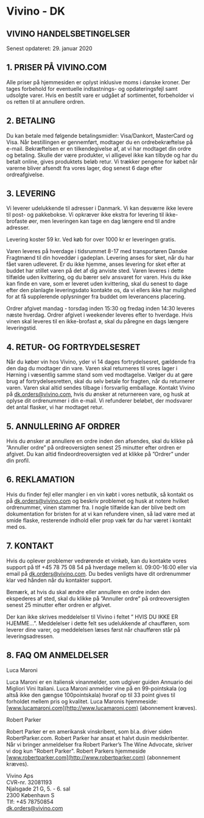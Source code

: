 # Vivino - DK

## VIVINO HANDELSBETINGELSER

Senest opdateret: 29. januar 2020

## 1. PRISER PÅ VIVINO.COM

Alle priser på hjemmesiden er oplyst inklusive moms i danske kroner. Der tages forbehold for eventuelle indtastnings- og opdateringsfejl samt udsolgte varer. Hvis en bestilt vare er udgået af sortimentet, forbeholder vi os retten til at annullere ordren.

## 2. BETALING

Du kan betale med følgende betalingsmidler: Visa/Dankort, MasterCard og Visa. Når bestillingen er gennemført, modtager du en ordrebekræftelse på e-mail. Bekræftelsen er en tilkendegivelse af, at vi har modtaget din ordre og betaling. Skulle der være produkter, vi alligevel ikke kan tilbyde og har du betalt online, gives produktets beløb retur. Vi trækker pengene for købet når varerne bliver afsendt fra vores lager, dog senest 6 dage efter ordreafgivelse.

## 3. LEVERING

Vi leverer udelukkende til adresser i Danmark. Vi kan desværre ikke levere til post- og pakkebokse. Vi opkræver ikke ekstra for levering til ikke-brofaste øer, men leveringen kan tage en dag længere end til andre adresser.

Levering koster 59 kr.
Ved køb for over 1000 kr er leveringen gratis.

Varen leveres på hverdage i tidsrummet 8-17 med transportøren Danske Fragtmænd til din hoveddør i gadeplan. Levering anses for sket, når du har fået varen udleveret. Er du ikke hjemme, anses levering for sket efter at buddet har stillet varen på det af dig anviste sted. Varen leveres i dette tilfælde uden kvittering, og du bærer selv ansvaret for varen. Hvis du ikke kan finde en vare, som er leveret uden kvittering, skal du senest to dage efter den planlagte leveringsdato kontakte os, da vi ellers ikke har mulighed for at få supplerende oplysninger fra buddet om leverancens placering.

Ordrer afgivet mandag - torsdag inden 15:30 og fredag inden 14:30 leveres næste hverdag. Ordrer afgivet i weekender leveres efter to hverdage. Hvis vinen skal leveres til en ikke-brofast ø, skal du påregne en dags længere leveringstid.

## 4. RETUR- OG FORTRYDELSESRET

Når du køber vin hos Vivino, yder vi 14 dages fortrydelsesret, gældende fra den dag du modtager din vare. Varen skal returneres til vores lager i Hørning i væsentlig samme stand som ved modtagelse. Vælger du at gøre brug af fortrydelsesretten, skal du selv betale for fragten, når du returnerer varen. Varen skal altid sendes tilbage i forsvarlig emballage. Kontakt Vivino på <dk.orders@vivino.com>, hvis du ønsker at returnereen vare, og husk at oplyse dit ordrenummer i din e-mail. Vi refunderer beløbet, der modsvarer det antal flasker, vi har modtaget retur.

## 5. ANNULLERING AF ORDRER

Hvis du ønsker at annullere en ordre inden den afsendes, skal du klikke på ”Annuller ordre” på ordreoversigten senest 25 minutter efter ordren er afgivet. Du kan altid findeordreoversigten ved at klikke på ”Ordrer” under din profil.

## 6. REKLAMATION

Hvis du finder fejl eller mangler i en vin købt i vores netbutik, så kontakt os på <dk.orders@vivino.com> og beskriv problemet og husk at notere hvilket ordrenummer, vinen stammer fra. I nogle tilfælde kan der blive bedt om dokumentation for bristen for at vi kan refundere vinen, så lad være med at smide flaske, resterende indhold eller prop væk før du har været i kontakt med os.

## 7. KONTAKT

Hvis du oplever problemer vedrørende et vinkøb, kan du kontakte vores support på tlf +45 78 75 08 54 på hverdage mellem kl. 09:00-16:00 eller via email på <dk.orders@vivino.com>. Du bedes venligts have dit ordrenummer klar ved hånden når du kontakter support.

Bemærk, at hvis du skal ændre eller annullere en ordre inden den ekspederes af sted, skal du klikke på ”Annuller ordre” på ordreoversigten senest 25 minutter efter ordren er afgivet. 

Der kan ikke skrives meddelelser til Vivino i feltet ” HVIS DU IKKE ER HJEMME...”. Meddelelser i dette felt ses udelukkende af chaufføren, som leverer dine varer, og meddelelsen læses først når chaufføren står på leveringsadressen.

## 8. FAQ OM ANMELDELSER

Luca Maroni

Luca Maroni er en italiensk vinanmelder, som udgiver guiden Annuario dei Migliori Vini Italiani. Luca Maroni anmelder vine på en 99-pointskala (og altså ikke den gængse 100pointskala) hvoraf op til 33 point gives til forholdet mellem pris og kvalitet. Luca Maronis hjemmeside: [www.lucamaroni.com](http://www.lucamaroni.com) (abonnement kræves).


Robert Parker

Robert Parker er en amerikansk vinskribent, som bl.a. driver siden RobertParker.com. Robert Parker har ansat et halvt dusin medskribenter. Når vi bringer anmeldelser fra Robert Parker’s The Wine Advocate, skriver vi dog kun "Robert Parker". Robert Parkers hjemmeside [www.robertparker.com](http://www.robertparker.com) (abonnement kræves).




Vivino Aps<br>
CVR-nr. 32081193<br>
Njalsgade 21 G, 5. - 6. sal<br>
2300 København S<br>
Tlf: +45 78750854<br>
<dk.orders@vivino.com> 

